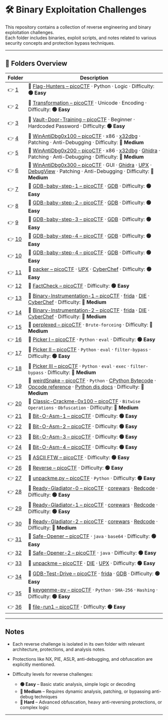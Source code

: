 # 🛠️ Binary Exploitation Challenges

This repository contains a collection of reverse engineering and binary exploitation challenges.  
Each folder includes binaries, exploit scripts, and notes related to various security concepts and protection bypass techniques.

---

## 📁 Folders Overview

| Folder              | Description                                                                                                                                                                                                                                                                                                                                        |
| ------------------- | -------------------------------------------------------------------------------------------------------------------------------------------------------------------------------------------------------------------------------------------------------------------------------------------------------------------------------------------------- |
| 👉 [1](./chall/1/)   | 🔗 [Flag-Hunters – picoCTF](https://play.picoctf.org/practice/challenge/472?bookmarked=0&category=3&page=1&solved=0) · Python · Logic · Difficulty: **🟢 Easy**                                                                                                                                                                                      |
| 👉 [2](./chall/2/)   | 🔗 [Transformation – picoCTF](https://play.picoctf.org/practice/challenge/104?bookmarked=0&category=3&page=1&solved=0) · Unicode · Encoding · Difficulty: **🟢 Easy**                                                                                                                                                                                |
| 👉 [3](./chall/3/)   | 🔗 [Vault-Door-Training – picoCTF](https://play.picoctf.org/practice/challenge/7?bookmarked=0&category=3&page=1&solved=0) · Beginner · Hardcoded Password · Difficulty: **🟢 Easy**                                                                                                                                                                  |
| 👉 [4](./chall/4/)   | 🔗 [WinAntiDbg0x100 – picoCTF](https://play.picoctf.org/practice/challenge/429?bookmarked=0&category=3&page=1&solved=0) · x86 · [x32dbg](https://x64dbg.com/) · Patching · Anti-Debugging · Difficulty: **🔵 Medium**                                                                                                                                |
| 👉 [5](./chall/5/)   | 🔗 [WinAntiDbg0x200 – picoCTF](https://play.picoctf.org/practice/challenge/430?bookmarked=0&category=3&page=1&solved=0) · x86 · [x32dbg](https://x64dbg.com/) · [Ghidra](https://ghidralite.com/) · Patching · Anti-Debugging · Difficulty: **🔵 Medium**                                                                                            |
| 👉 [6](./chall/6/)   | 🔗 [WinAntiDbg0x300 – picoCTF](https://play.picoctf.org/practice/challenge/431?bookmarked=0&category=3&page=1&solved=0) · GUI · [Ghidra](https://ghidralite.com/) · [UPX](https://github.com/upx/upx) · [DebugView](https://learn.microsoft.com/en-us/sysinternals/downloads/debugview) · Patching · Anti-Debugging · Difficulty: **🔵 Medium**      |
| 👉 [7](./chall/7/)   | 🔗 [GDB-baby-step-1 – picoCTF](https://play.picoctf.org/practice/challenge/395?bookmarked=0&category=3&page=2&solved=0) · [GDB](https://www.sourceware.org/gdb/) · Difficulty: **🟢 Easy**                                                                                                                                                           |
| 👉 [8](./chall/8/)   | 🔗 [GDB-baby-step-2 – picoCTF](https://play.picoctf.org/practice/challenge/396?bookmarked=0&category=3&page=2&solved=0) · [GDB](https://www.sourceware.org/gdb/) · Difficulty: **🟢 Easy**                                                                                                                                                           |
| 👉 [9](./chall/9/)   | 🔗 [GDB-baby-step-3 – picoCTF](https://play.picoctf.org/practice/challenge/397?bookmarked=0&category=3&page=2&solved=0) · [GDB](https://www.sourceware.org/gdb/) · Difficulty: **🟢 Easy**                                                                                                                                                           |
| 👉 [10](./chall/10/) | 🔗 [GDB-baby-step-4 – picoCTF](https://play.picoctf.org/practice/challenge/398?bookmarked=0&category=3&page=2&solved=0) · [GDB](https://www.sourceware.org/gdb/) · Difficulty: **🟢 Easy**                                                                                                                                                           |
| 👉 [10](./chall/10/) | 🔗 [GDB-baby-step-4 – picoCTF](https://play.picoctf.org/practice/challenge/398?bookmarked=0&category=3&page=2&solved=0) · [GDB](https://www.sourceware.org/gdb/) · Difficulty: **🟢 Easy**                                                                                                                                                           |
| 👉 [11](./chall/11/) | 🔗 [packer – picoCTF](https://play.picoctf.org/practice/challenge/421?bookmarked=0&category=3&page=2&solved=0) · [UPX](https://github.com/upx/upx) · [CyberChef](https://gchq.github.io/CyberChef/) · Difficulty: **🟢 Easy**                                                                                                                        |
| 👉 [12](./chall/12/) | 🔗 [FactCheck – picoCTF](https://play.picoctf.org/practice/challenge/416?bookmarked=0&category=3&page=2&solved=0) · Difficulty: **🟢 Easy**                                                                                                                                                                                                          |
| 👉 [13](./chall/13/) | 🔗 [Binary-Instrumentation-1 – picoCTF](https://play.picoctf.org/practice/challenge/451?bookmarked=0&category=3&page=1&solved=0) · [frida](https://github.com/frida/frida.git) · [DIE](https://github.com/horsicq/Detect-It-Easy.git) · [CyberChef](https://gchq.github.io/CyberChef/) · Difficulty: **🔵 Medium**                                   |
| 👉 [14](./chall/14/) | 🔗 [Binary-Instrumentation-2 – picoCTF](https://play.picoctf.org/practice/challenge/452?bookmarked=0&category=3&page=1&solved=0) · [frida](https://github.com/frida/frida.git) · [DIE](https://github.com/horsicq/Detect-It-Easy.git) · [CyberChef](https://gchq.github.io/CyberChef/) · Difficulty: **🔵 Medium**                                   |
| 👉 [15](./chall/15/) | 🔗 [perplexed – picoCTF](https://play.picoctf.org/practice/challenge/458?bookmarked=0&category=3&page=1&solved=0) · `Brute-forceing` · Difficulty: **🔵 Medium**                                                                                                                                                                                     |
| 👉 [16](./chall/16/) | 🔗 [Picker I – picoCTF](https://play.picoctf.org/practice/challenge/400?bookmarked=0&category=3&page=2&solved=0) · `Python` · `eval` · Difficulty: **🟢 Easy**                                                                                                                                                                                       |
| 👉 [17](./chall/17/) | 🔗 [Picker II – picoCTF](https://play.picoctf.org/practice/challenge/401?bookmarked=0&category=3&page=2&solved=0) · `Python` · `eval` · `filter-bypass` · Difficulty: **🟢 Easy**                                                                                                                                                                    |
| 👉 [18](./chall/18/) | 🔗 [Picker III – picoCTF](https://play.picoctf.org/practice/challenge/402?bookmarked=0&category=3&page=2&solved=0) · `Python` · `eval` · `exec` · `filter-bypass` · Difficulty: **🔵 Medium**                                                                                                                                                        |
| 👉 [19](./chall/19/) | 🔗 [weirdSnake – picoCTF](https://play.picoctf.org/practice/challenge/428?bookmarked=0&category=3&page=2&solved=0) · `Python` · [CPython Bytecode](../rev/chall/19/CPython_Bytecode.md) · [Opcode reference](https://unpyc.sourceforge.net/Opcodes.html) · [Python dis docs](https://docs.python.org/3/library/dis.html) · Difficulty: **🔵 Medium** |
| 👉 [20](./chall/20/) | 🔗 [Classic-Crackme-0x100 – picoCTF](https://play.picoctf.org/practice/challenge/409?bookmarked=0&category=3&page=2&solved=0) · `Bitwise Operations` · `Obfuscation` · Difficulty: **🔵 Medium**                                                                                                                                                     |
| 👉 [21](./chall/21/) | 🔗 [Bit-O-Asm-1 – picoCTF](https://play.picoctf.org/practice/challenge/391?bookmarked=0&category=3&page=3&solved=0) · Difficulty: **🟢 Easy**                                                                                                                                                                                                        |
| 👉 [22](./chall/22/) | 🔗 [Bit-O-Asm-2 – picoCTF](https://play.picoctf.org/practice/challenge/392?bookmarked=0&category=3&page=3&solved=0) · Difficulty: **🟢 Easy**                                                                                                                                                                                                        |
| 👉 [23](./chall/23/) | 🔗 [Bit-O-Asm-3 – picoCTF](https://play.picoctf.org/practice/challenge/393?bookmarked=0&category=3&page=3&solved=0) · Difficulty: **🟢 Easy**                                                                                                                                                                                                        |
| 👉 [24](./chall/24/) | 🔗 [Bit-O-Asm-4 – picoCTF](https://play.picoctf.org/practice/challenge/394?bookmarked=0&category=3&page=2&solved=0) · Difficulty: **🟢 Easy**                                                                                                                                                                                                        |
| 👉 [25](./chall/25/) | 🔗 [ASCII FTW – picoCTF](https://play.picoctf.org/practice/challenge/389?bookmarked=0&category=3&page=3&solved=0) · Difficulty: **🟢 Easy**                                                                                                                                                                                                          |
| 👉 [26](./chall/26/) | 🔗 [Reverse – picoCTF](https://play.picoctf.org/practice/challenge/372?bookmarked=0&category=3&page=3&solved=0) · Difficulty: **🟢 Easy**                                                                                                                                                                                                            |
| 👉 [27](./chall/27/) | 🔗 [unpackme.py – picoCTF](https://play.picoctf.org/practice/challenge/314?category=3&page=3) · `Python` · Difficulty: **🟢 Easy**                                                                                                                                                                                                                   |
| 👉 [28](./chall/28/) | 🔗 [Ready-Gladiator-0 – picoCTF](https://play.picoctf.org/practice/challenge/368?category=3&page=3) · [corewars](https://www.corewars.org/) · [Redcode](https://esolangs.org/wiki/Redcode) · Difficulty: **🟢 Easy**                                                                                                                                 |
| 👉 [29](./chall/29/) | 🔗 [Ready-Gladiator-1 – picoCTF](https://play.picoctf.org/practice/challenge/368?category=3&page=3) · [corewars](https://www.corewars.org/) · [Redcode](https://esolangs.org/wiki/Redcode) · Difficulty: **🟢 Easy**                                                                                                                                 |
| 👉 [30](./chall/30/) | 🔗 [Ready-Gladiator-2 – picoCTF](https://play.picoctf.org/practice/challenge/370?bookmarked=0&category=3&page=3&solved=0) · [corewars](https://www.corewars.org/) · [Redcode](https://esolangs.org/wiki/Redcode) · Difficulty: **🔵 Medium**                                                                                                         |
| 👉 [31](./chall/31/) | 🔗 [Safe-Opener – picoCTF](https://play.picoctf.org/practice/challenge/294?bookmarked=0&category=3&page=4&solved=0) · `java` · `base64` · Difficulty: **🟢 Easy**                                                                                                                                                                                    |
| 👉 [32](./chall/32/) | 🔗 [Safe-Opener-2 – picoCTF](https://play.picoctf.org/practice/challenge/375?bookmarked=0&category=3&page=3&solved=0) · `java` · Difficulty: **🟢 Easy**                                                                                                                                                                                             |
| 👉 [33](./chall/33/) | 🔗 [unpackme – picoCTF](https://play.picoctf.org/practice/challenge/313?bookmarked=0&category=3&page=4&solved=0) · [DIE](https://github.com/horsicq/Detect-It-Easy.git) · [UPX](https://github.com/upx/upx) · Difficulty: **🟢 Easy**                                                                                                                |
| 👉 [34](./chall/34/) | 🔗 [GDB-Test-Drive – picoCTF](https://play.picoctf.org/practice/challenge/273?bookmarked=0&category=3&page=4&solved=0) · [frida](https://github.com/frida/frida.git) · [GDB](https://www.sourceware.org/gdb/) · Difficulty: **🟢 Easy**                                                                                                              |
| 👉 [35](./chall/35/) | 🔗 [keygenme-py – picoCTF](https://play.picoctf.org/practice/challenge/121?bookmarked=0&category=3&page=5&solved=0) · `Python` · `SHA-256` · `Hashing` · Difficulty: **🟢 Easy**                                                                                                                                                                     |
| 👉 [36](./chall/36/) | 🔗 [file-run1 – picoCTF](https://play.picoctf.org/practice/challenge/266?bookmarked=0&category=3&page=4&solved=0) · Difficulty: **🟢 Easy**                                                                                                                                                                                                          |


---

## Notes

- Each reverse challenge is isolated in its own folder with relevant architecture, protections, and analysis notes.
- Protections like NX, PIE, ASLR, anti-debugging, and obfuscation are explicitly mentioned.
- Difficulty levels for reverse challenges:

  - **🟢 Easy** – Basic static analysis, simple logic or decoding
  - **🔵 Medium** – Requires dynamic analysis, patching, or bypassing anti-debug techniques
  - **🔴 Hard** – Advanced obfuscation, heavy anti-reversing protections, or complex logic

---
